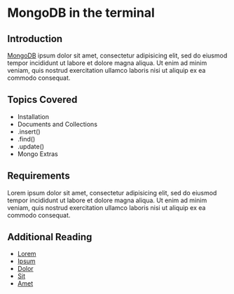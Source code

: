 # MongoDB in the terminal

## Introduction

[MongoDB](https://www.mongodb.com/) ipsum dolor sit amet, consectetur adipisicing elit,
sed do eiusmod tempor incididunt ut labore et dolore magna aliqua. Ut enim ad
minim veniam, quis nostrud exercitation ullamco laboris nisi ut aliquip ex ea
commodo consequat.

## Topics Covered

-   Installation
-   Documents and Collections
-   .insert()
-   .find()
-   .update()
-   Mongo Extras

## Requirements

Lorem ipsum dolor sit amet, consectetur adipisicing elit, sed do eiusmod tempor
incididunt ut labore et dolore magna aliqua. Ut enim ad minim veniam, quis
nostrud exercitation ullamco laboris nisi ut aliquip ex ea commodo consequat.

## Additional Reading

-   [Lorem](https://www.mongodb.com/)
-   [Ipsum](https://ipsum.com/)
-   [Dolor](https://dolor.com/)
-   [Sit](https://sit.com/)
-   [Amet](https://amet.com/)